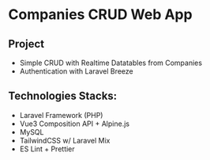 # Companies CRUD Web App

## Project

- Simple CRUD with Realtime Datatables from Companies
- Authentication with Laravel Breeze

## Technologies Stacks:

- Laravel Framework (PHP)
- Vue3 Composition API + Alpine.js
- MySQL
- TailwindCSS w/ Laravel Mix
- ES Lint + Prettier
